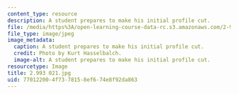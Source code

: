 ```yaml
---
content_type: resource
description: A student prepares to make his initial profile cut.
file: /media/https%3A/open-learning-course-data-rc.s3.amazonaws.com/2-993-special-topics-in-mechanical-engineering-the-art-and-science-of-boat-design-january-iap-2007/770122004f7378158ef674e8f92da863_2993021.jpg
file_type: image/jpeg
image_metadata:
  caption: A student prepares to make his initial profile cut.
  credit: Photo by Kurt Hasselbalch.
  image-alt: A student prepares to make his initial profile cut.
resourcetype: Image
title: 2.993 021.jpg
uid: 77012200-4f73-7815-8ef6-74e8f92da863
---
```

